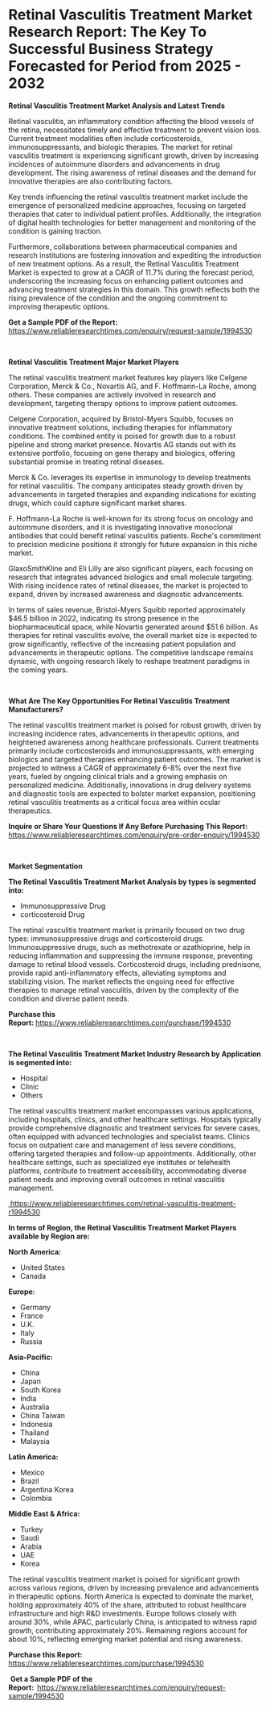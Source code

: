 <p><h1>Retinal Vasculitis Treatment Market Research Report: The Key To Successful Business Strategy Forecasted for Period from 2025 - 2032</h1></p><p><strong>Retinal Vasculitis Treatment Market Analysis and Latest Trends</strong></p>
<p><p>Retinal vasculitis, an inflammatory condition affecting the blood vessels of the retina, necessitates timely and effective treatment to prevent vision loss. Current treatment modalities often include corticosteroids, immunosuppressants, and biologic therapies. The market for retinal vasculitis treatment is experiencing significant growth, driven by increasing incidences of autoimmune disorders and advancements in drug development. The rising awareness of retinal diseases and the demand for innovative therapies are also contributing factors.</p><p>Key trends influencing the retinal vasculitis treatment market include the emergence of personalized medicine approaches, focusing on targeted therapies that cater to individual patient profiles. Additionally, the integration of digital health technologies for better management and monitoring of the condition is gaining traction. </p><p>Furthermore, collaborations between pharmaceutical companies and research institutions are fostering innovation and expediting the introduction of new treatment options. As a result, the Retinal Vasculitis Treatment Market is expected to grow at a CAGR of 11.7% during the forecast period, underscoring the increasing focus on enhancing patient outcomes and advancing treatment strategies in this domain. This growth reflects both the rising prevalence of the condition and the ongoing commitment to improving therapeutic options.</p></p>
<p><strong>Get a Sample PDF of the Report:&nbsp;</strong> <a href="https://www.reliableresearchtimes.com/enquiry/request-sample/1994530?utm_campaign=3721&utm_medium=2&utm_source=Github&utm_content=ia&utm_term=19042025&utm_id=retinal-vasculitis-treatment">https://www.reliableresearchtimes.com/enquiry/request-sample/1994530</a></p>
<p>&nbsp;</p>
<p><strong>Retinal Vasculitis Treatment Major Market Players</strong></p>
<p><p>The retinal vasculitis treatment market features key players like Celgene Corporation, Merck & Co., Novartis AG, and F. Hoffmann-La Roche, among others. These companies are actively involved in research and development, targeting therapy options to improve patient outcomes.</p><p>Celgene Corporation, acquired by Bristol-Myers Squibb, focuses on innovative treatment solutions, including therapies for inflammatory conditions. The combined entity is poised for growth due to a robust pipeline and strong market presence. Novartis AG stands out with its extensive portfolio, focusing on gene therapy and biologics, offering substantial promise in treating retinal diseases.</p><p>Merck & Co. leverages its expertise in immunology to develop treatments for retinal vasculitis. The company anticipates steady growth driven by advancements in targeted therapies and expanding indications for existing drugs, which could capture significant market shares.</p><p>F. Hoffmann-La Roche is well-known for its strong focus on oncology and autoimmune disorders, and it is investigating innovative monoclonal antibodies that could benefit retinal vasculitis patients. Roche's commitment to precision medicine positions it strongly for future expansion in this niche market.</p><p>GlaxoSmithKline and Eli Lilly are also significant players, each focusing on research that integrates advanced biologics and small molecule targeting. With rising incidence rates of retinal diseases, the market is projected to expand, driven by increased awareness and diagnostic advancements.</p><p>In terms of sales revenue, Bristol-Myers Squibb reported approximately $46.5 billion in 2022, indicating its strong presence in the biopharmaceutical space, while Novartis generated around $51.6 billion. As therapies for retinal vasculitis evolve, the overall market size is expected to grow significantly, reflective of the increasing patient population and advancements in therapeutic options. The competitive landscape remains dynamic, with ongoing research likely to reshape treatment paradigms in the coming years.</p></p>
<p>&nbsp;</p>
<p><strong>What Are The Key Opportunities For Retinal Vasculitis Treatment Manufacturers?</strong></p>
<p><p>The retinal vasculitis treatment market is poised for robust growth, driven by increasing incidence rates, advancements in therapeutic options, and heightened awareness among healthcare professionals. Current treatments primarily include corticosteroids and immunosuppressants, with emerging biologics and targeted therapies enhancing patient outcomes. The market is projected to witness a CAGR of approximately 6-8% over the next five years, fueled by ongoing clinical trials and a growing emphasis on personalized medicine. Additionally, innovations in drug delivery systems and diagnostic tools are expected to bolster market expansion, positioning retinal vasculitis treatments as a critical focus area within ocular therapeutics.</p></p>
<p><strong>Inquire or Share Your Questions If Any Before Purchasing This Report:</strong> <a href="https://www.reliableresearchtimes.com/enquiry/pre-order-enquiry/1994530?utm_campaign=3721&utm_medium=2&utm_source=Github&utm_content=ia&utm_term=19042025&utm_id=retinal-vasculitis-treatment">https://www.reliableresearchtimes.com/enquiry/pre-order-enquiry/1994530</a></p>
<p>&nbsp;</p>
<p><strong>Market Segmentation</strong></p>
<p><strong>The Retinal Vasculitis Treatment Market Analysis by types is segmented into:</strong></p>
<p><ul><li>Immunosuppressive Drug</li><li>corticosteroid Drug</li></ul></p>
<p><p>The retinal vasculitis treatment market is primarily focused on two drug types: immunosuppressive drugs and corticosteroid drugs. Immunosuppressive drugs, such as methotrexate or azathioprine, help in reducing inflammation and suppressing the immune response, preventing damage to retinal blood vessels. Corticosteroid drugs, including prednisone, provide rapid anti-inflammatory effects, alleviating symptoms and stabilizing vision. The market reflects the ongoing need for effective therapies to manage retinal vasculitis, driven by the complexity of the condition and diverse patient needs.</p></p>
<p><strong>Purchase this Report:&nbsp;</strong><a href="https://www.reliableresearchtimes.com/purchase/1994530?utm_campaign=3721&utm_medium=2&utm_source=Github&utm_content=ia&utm_term=19042025&utm_id=retinal-vasculitis-treatment">https://www.reliableresearchtimes.com/purchase/1994530</a></p>
<p>&nbsp;</p>
<p><strong>The Retinal Vasculitis Treatment Market Industry Research by Application is segmented into:</strong></p>
<p><ul><li>Hospital</li><li>Clinic</li><li>Others</li></ul></p>
<p><p>The retinal vasculitis treatment market encompasses various applications, including hospitals, clinics, and other healthcare settings. Hospitals typically provide comprehensive diagnostic and treatment services for severe cases, often equipped with advanced technologies and specialist teams. Clinics focus on outpatient care and management of less severe conditions, offering targeted therapies and follow-up appointments. Additionally, other healthcare settings, such as specialized eye institutes or telehealth platforms, contribute to treatment accessibility, accommodating diverse patient needs and improving overall outcomes in retinal vasculitis management.</p></p>
<p><a href="https://www.reliableresearchtimes.com/retinal-vasculitis-treatment-r1994530?utm_campaign=3721&utm_medium=2&utm_source=Github&utm_content=ia&utm_term=19042025&utm_id=retinal-vasculitis-treatment">&nbsp;https://www.reliableresearchtimes.com/retinal-vasculitis-treatment-r1994530</a></p>
<p><strong>In terms of Region, the Retinal Vasculitis Treatment Market Players available by Region are:</strong></p>
<p>
    <p> <strong> North America: </strong>
        <ul>
            <li>United States</li>
            <li>Canada</li>
        </ul>
        </p> 
    <p> <strong> Europe: </strong>
        <ul>
            <li>Germany</li>
            <li>France</li>
            <li>U.K.</li>
            <li>Italy</li>
            <li>Russia</li>
        </ul>
        </p> 
    <p> <strong> Asia-Pacific: </strong>
        <ul>
            <li>China</li>
            <li>Japan</li>
            <li>South Korea</li>
            <li>India</li>
            <li>Australia</li>
            <li>China Taiwan</li>
            <li>Indonesia</li>
            <li>Thailand</li>
            <li>Malaysia</li>
        </ul>
        </p> 
    <p> <strong> Latin America: </strong>
        <ul>
            <li>Mexico</li>
            <li>Brazil</li>
            <li>Argentina Korea</li>
            <li>Colombia</li>
        </ul>
        </p> 
    <p> <strong> Middle East & Africa: </strong>
        <ul>
            <li>Turkey</li>
            <li>Saudi</li>
            <li>Arabia</li>
            <li>UAE</li>
            <li>Korea</li>
        </ul>
    </p>
    </p>
<p><p>The retinal vasculitis treatment market is poised for significant growth across various regions, driven by increasing prevalence and advancements in therapeutic options. North America is expected to dominate the market, holding approximately 40% of the share, attributed to robust healthcare infrastructure and high R&D investments. Europe follows closely with around 30%, while APAC, particularly China, is anticipated to witness rapid growth, contributing approximately 20%. Remaining regions account for about 10%, reflecting emerging market potential and rising awareness.</p></p>
<p><strong>Purchase this Report: </strong><a href="https://www.reliableresearchtimes.com/purchase/1994530?utm_campaign=3721&utm_medium=2&utm_source=Github&utm_content=ia&utm_term=19042025&utm_id=retinal-vasculitis-treatment">https://www.reliableresearchtimes.com/purchase/1994530</a></p>
<p>&nbsp;<strong>Get a Sample PDF of the Report:&nbsp;&nbsp;</strong><a href="https://www.reliableresearchtimes.com/enquiry/request-sample/1994530?utm_campaign=3721&utm_medium=2&utm_source=Github&utm_content=ia&utm_term=19042025&utm_id=retinal-vasculitis-treatment">https://www.reliableresearchtimes.com/enquiry/request-sample/1994530</a></p>
<p><strong></strong></p>
<p><p></p><p></p><p></p></p>